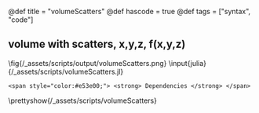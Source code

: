 @def title = "volumeScatters"
@def hascode = true
@def tags = ["syntax", "code"]

## volume with scatters, x,y,z, f(x,y,z)

\fig{/_assets/scripts/output/volumeScatters.png}
\input{julia}{/_assets/scripts/volumeScatters.jl}
~~~
<span style="color:#e53e00;"> <strong> Dependencies </strong> </span>
~~~
\prettyshow{/_assets/scripts/volumeScatters}
